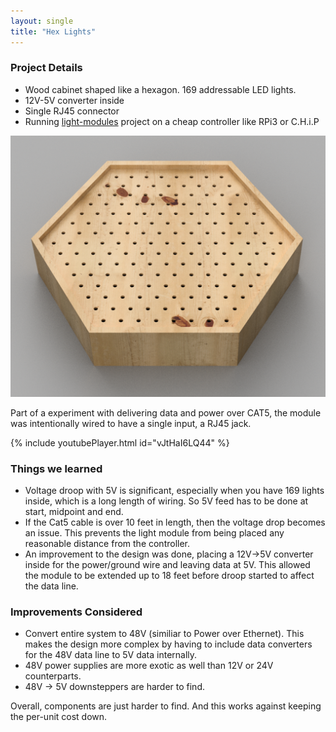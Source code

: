 ```yaml
---
layout: single
title: "Hex Lights"
---
```


### Project Details

* Wood cabinet shaped like a hexagon.  169 addressable LED lights.
* 12V-5V converter inside
* Single RJ45 connector
* Running [light-modules](http://github.com/sixsecondmonks/light-modules) project on a cheap controller like RPi3 or C.H.i.P

![Inside the tent](/assets/images/hex-light/hexlight-model.png)

Part of a experiment with delivering data and power over CAT5, the module was intentionally wired to have a single input, a RJ45 jack.

{% include youtubePlayer.html id="vJtHaI6LQ44" %}

### Things we learned

* Voltage droop with 5V is significant, especially when you have 169 lights inside, which is a long length of wiring.  So 5V feed has to be done at start, midpoint and end.
* If the Cat5 cable is over 10 feet in length, then the voltage drop becomes an issue.  This prevents the light module from being placed any reasonable distance from the controller.
* An improvement to the design was done, placing a 12V->5V converter inside for the power/ground wire and leaving data at 5V.  This allowed the module to be extended up to 18 feet before droop started to affect the data line.

### Improvements Considered

* Convert entire system to 48V (similiar to Power over Ethernet).  This makes the design more complex by having to include data converters for the 48V data line to 5V data internally.  
* 48V power supplies are more exotic as well than 12V or 24V counterparts.
* 48V -> 5V downsteppers are harder to find.

Overall, components are just harder to find.  And this works against keeping the per-unit cost down.